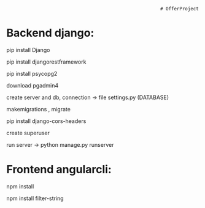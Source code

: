                                                             # OfferProject

# Backend django:


pip install Django

pip install djangorestframework

pip install psycopg2

download pgadmin4

create server and db, connection -> file settings.py (DATABASE)

makemigrations , migrate

pip install django-cors-headers

create superuser

run server -> python manage.py runserver


# Frontend angularcli:

npm install

npm install filter-string
